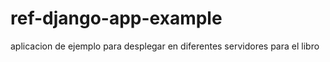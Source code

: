 # ref-django-app-example
aplicacion de ejemplo para desplegar en diferentes servidores para el libro 
